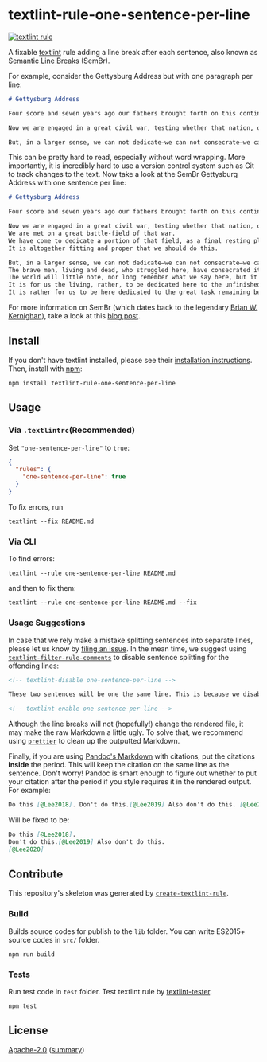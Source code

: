 # textlint-rule-one-sentence-per-line

[![textlint rule](https://img.shields.io/badge/textlint-fixable-green.svg?style=social)](https://textlint.github.io/)

A fixable [textlint](https://github.com/textlint/textlint) rule adding a line break after each sentence, also known as [Semantic Line Breaks](https://sembr.org) (SemBr).

For example, consider the Gettysburg Address but with one paragraph per line:

```markdown
# Gettysburg Address

Four score and seven years ago our fathers brought forth on this continent, a new nation, conceived in Liberty, and dedicated to the proposition that all men are created equal.

Now we are engaged in a great civil war, testing whether that nation, or any nation so conceived and so dedicated, can long endure. We are met on a great battle-field of that war. We have come to dedicate a portion of that field, as a final resting place for those who here gave their lives that that nation might live. It is altogether fitting and proper that we should do this.

But, in a larger sense, we can not dedicate—we can not consecrate—we can not hallow—this ground. The brave men, living and dead, who struggled here, have consecrated it, far above our poor power to add or detract. The world will little note, nor long remember what we say here, but it can never forget what they did here. It is for us the living, rather, to be dedicated here to the unfinished work which they who fought here have thus far so nobly advanced. It is rather for us to be here dedicated to the great task remaining before us—that from these honored dead we take increased devotion to that cause for which they gave the last full measure of devotion—that we here highly resolve that these dead shall not have died in vain—that this nation, under God, shall have a new birth of freedom—and that government of the people, by the people, for the people, shall not perish from the earth.
```

This can be pretty hard to read, especially without word wrapping.
More importantly, it is incredibly hard to use a version control system such as Git to track changes to the text.
Now take a look at the SemBr Gettysburg Address with one sentence per line:

```markdown
# Gettysburg Address

Four score and seven years ago our fathers brought forth on this continent, a new nation, conceived in Liberty, and dedicated to the proposition that all men are created equal.

Now we are engaged in a great civil war, testing whether that nation, or any nation so conceived and so dedicated, can long endure.
We are met on a great battle-field of that war.
We have come to dedicate a portion of that field, as a final resting place for those who here gave their lives that that nation might live.
It is altogether fitting and proper that we should do this.

But, in a larger sense, we can not dedicate—we can not consecrate—we can not hallow—this ground.
The brave men, living and dead, who struggled here, have consecrated it, far above our poor power to add or detract.
The world will little note, nor long remember what we say here, but it can never forget what they did here.
It is for us the living, rather, to be dedicated here to the unfinished work which they who fought here have thus far so nobly advanced.
It is rather for us to be here dedicated to the great task remaining before us—that from these honored dead we take increased devotion to that cause for which they gave the last full measure of devotion—that we here highly resolve that these dead shall not have died in vain—that this nation, under God, shall have a new birth of freedom—and that government of the people, by the people, for the people, shall not perish from the earth.
```

For more information on SemBr (which dates back to the legendary [Brian W. Kernighan](https://en.wikipedia.org/wiki/Brian_Kernighan)), take a look at this [blog post](https://rhodesmill.org/brandon/2012/one-sentence-per-line/).

## Install

If you don't have textlint installed, please see their [installation instructions](https://textlint.github.io/docs/getting-started.html).
Then, install with [npm](https://www.npmjs.com/):

    npm install textlint-rule-one-sentence-per-line

## Usage

### Via `.textlintrc`(Recommended)

Set `"one-sentence-per-line"` to `true`:

```json
{
  "rules": {
    "one-sentence-per-line": true
  }
}
```

To fix errors, run

```
textlint --fix README.md
```

### Via CLI

To find errors:

```
textlint --rule one-sentence-per-line README.md
```

and then to fix them:

```
textlint --rule one-sentence-per-line README.md --fix
```

### Usage Suggestions

In case that we rely make a mistake splitting sentences into separate lines, please let us know by [filing an issue](https://github.com/Lab41/textlint-rule-one-sentence-per-line/issues).
In the mean time, we suggest using [`textlint-filter-rule-comments`](https://github.com/textlint/textlint-filter-rule-comments) to disable sentence splitting for the offending lines:

```markdown
<!-- textlint-disable one-sentence-per-line -->

These two sentences will be one the same line. This is because we disabled the rule.

<!-- textlint-enable one-sentence-per-line -->
```

Although the line breaks will not (hopefully!) change the rendered file, it may make the raw Markdown a little ugly.
To solve that, we recommend using [`prettier`](https://prettier.io) to clean up the outputted Markdown.

Finally, if you are using [Pandoc's Markdown](https://pandoc.org/MANUAL.html#pandocs-markdown) with citations, put the citations **inside** the period.
This will keep the citation on the same line as the sentence.
Don't worry!
Pandoc is smart enough to figure out whether to put your citation after the period if you style requires it in the rendered output.
For example:

```markdown
Do this [@Lee2018]. Don't do this.[@Lee2019] Also don't do this. [@Lee2020]
```

Will be fixed to be:

```markdown
Do this [@Lee2018].
Don't do this.[@Lee2019] Also don't do this.
[@Lee2020]
```

## Contribute

This repository's skeleton was generated by [`create-textlint-rule`](https://github.com/textlint/create-textlint-rule).

### Build

Builds source codes for publish to the `lib` folder.
You can write ES2015+ source codes in `src/` folder.

    npm run build

### Tests

Run test code in `test` folder.
Test textlint rule by [textlint-tester](https://github.com/textlint/textlint-tester).

    npm test

## License

[Apache-2.0](https://www.apache.org/licenses/LICENSE-2.0) ([summary](https://choosealicense.com/licenses/apache-2.0/))
